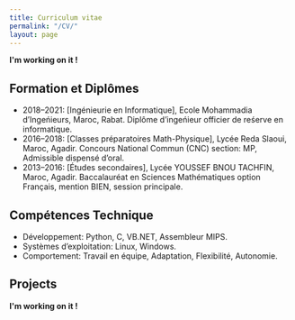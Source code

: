 ```yaml
---
title: Curriculum vitae
permalink: "/CV/"
layout: page
---
```


**I'm working on it !**
<br>
<i class="fa fa-cog fa-spin fa-5x"></i>



## Formation et Diplômes
* 2018–2021: [Ingénieurie en Informatique], Ecole Mohammadia d’Ingeńieurs, Maroc, Rabat.
Diplôme d’ingeńieur officier de reśerve en informatique.
* 2016–2018: [Classes préparatoires Math-Physique], Lycée Reda Slaoui, Maroc, Agadir.
Concours National Commun (CNC) section: MP, Admissible dispensé d’oral.
* 2013–2016: [Études secondaires], Lycée YOUSSEF BNOU TACHFIN, Maroc, Agadir.
Baccalauréat en Sciences Mathématiques option Français, mention BIEN, session principale.

## Compétences Technique

* Développement: Python, C, VB.NET, Assembleur MIPS.
* Systèmes d’exploitation: Linux, Windows.
* Comportement: Travail en équipe, Adaptation, Flexibilité, Autonomie.

##  Projects

**I'm working on it !**
<br>
<i class="fa fa-cog fa-spin fa-5x"></i>

